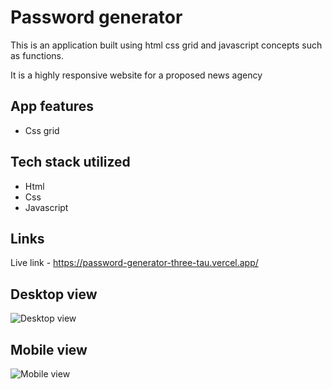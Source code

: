 # Password generator
This is an application built using html css grid and javascript concepts such as functions. 

It is a highly responsive website for a proposed news agency

## App features

- Css grid 

## Tech stack utilized

- Html
- Css
- Javascript

## Links
Live link - https://password-generator-three-tau.vercel.app/


## Desktop view

![Desktop view](/assets/screencapture-password-generator-three-tau-vercel-app-2023-02-08-17_21_02.png)

## Mobile view

![Mobile view](/assets/screencapture-password-generator-three-tau-vercel-app-2023-02-08-17_21_02.png)